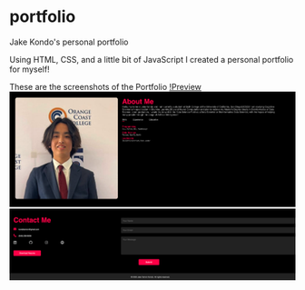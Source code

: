 # portfolio
Jake Kondo's personal portfolio

Using HTML, CSS, and a little bit of JavaScript I created a personal portfolio for myself!

These are the screenshots of the Portfolio
[!Preview](Screen_Shot_2023-06-01_at_10.34.20_PM.png)
![Preview](Screen_Shot_2023-06-01_at_10.34.33_PM.png)
![Preview](Screen_Shot_2023-06-01_at_10.34.46_PM.png)
